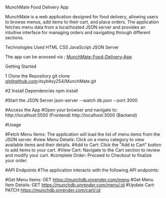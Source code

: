 MunchMate Food Delivery App

MunchMate is a web application designed for food delivery, allowing users to browse menus, add items to their cart, and place orders. The application fetches menu data from a local/hosted JSON server and provides an intuitive interface for managing orders and navigating through different sections.

Technologies Used
HTML
CSS
JavaScript
JSON Server

The app can be acessed via ; [MunchMate-Food-Delivery-App](https://munch-mate-nine.vercel.app/)

Getting Started

1 Clone the Repository
git clone git@github.com:itsybitsy254/MunchMate.git

#2 Install Dependencies
npm install

#Start the JSON Server
json-server --watch db.json --port 3000

#Access the App
#Open your browser and navigate to:
http://localhost:5500 (Frontend)
http://localhost:3000 (Backend)

#Usage

#Fetch Menu Items: The application will load the list of menu items from the JSON server.
#view Menu Details: Click on a menu category to view available items and their details.
#Add to Cart: Click the "Add to Cart" button to add items to your cart.
#View Cart: Navigate to the Cart section to review and modify your cart.
#complete Order: Proceed to Checkout to finalize your order.


#API Endpoints
#The application interacts with the following API endpoints:

#Get Menu Items: GET https://munchdb.onrender.com/menu
#Get Menu Item Details: GET https://munchdb.onrender.com/menu/:id
#Update Cart: PATCH https://munchdb.onrender.com/cart/:id